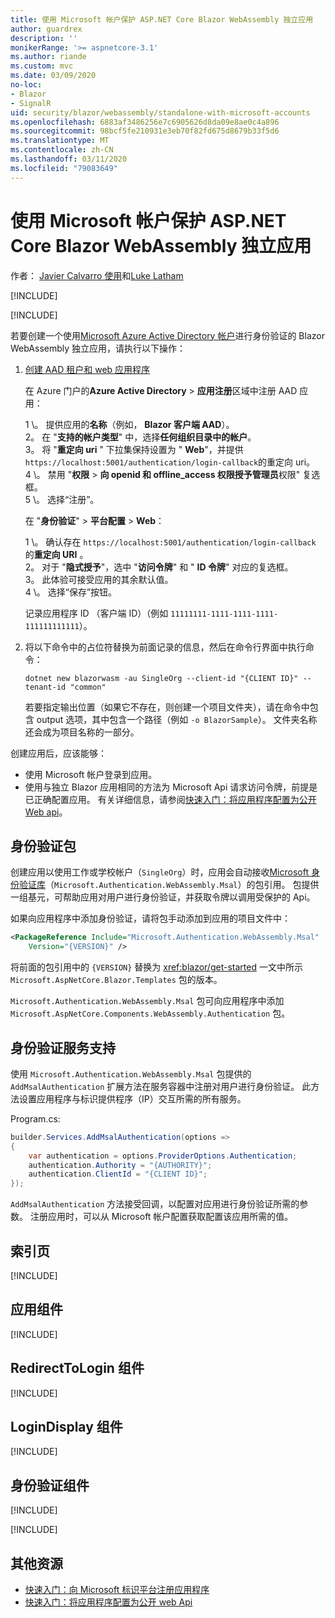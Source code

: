 ```yaml
---
title: 使用 Microsoft 帐户保护 ASP.NET Core Blazor WebAssembly 独立应用
author: guardrex
description: ''
monikerRange: '>= aspnetcore-3.1'
ms.author: riande
ms.custom: mvc
ms.date: 03/09/2020
no-loc:
- Blazor
- SignalR
uid: security/blazor/webassembly/standalone-with-microsoft-accounts
ms.openlocfilehash: 6883af3486256e7c6905626d8da09e8ae0c4a896
ms.sourcegitcommit: 98bcf5fe210931e3eb70f82fd675d8679b33f5d6
ms.translationtype: MT
ms.contentlocale: zh-CN
ms.lasthandoff: 03/11/2020
ms.locfileid: "79083649"
---
```

# <a name="secure-an-aspnet-core-opno-locblazor-webassembly-standalone-app-with-microsoft-accounts"></a>使用 Microsoft 帐户保护 ASP.NET Core Blazor WebAssembly 独立应用

作者： [Javier Calvarro 使用](https://github.com/javiercn)和[Luke Latham](https://github.com/guardrex)

[!INCLUDE[](~/includes/blazorwasm-preview-notice.md)]

[!INCLUDE[](~/includes/blazorwasm-3.2-template-article-notice.md)]

若要创建一个使用[Microsoft Azure Active Directory 帐户](/azure/active-directory/develop/quickstart-register-app#register-a-new-application-using-the-azure-portal)进行身份验证的 Blazor WebAssembly 独立应用，请执行以下操作：

1. [创建 AAD 租户和 web 应用程序](/azure/active-directory/develop/v2-overview)

   在 Azure 门户的**Azure Active Directory** > **应用注册**区域中注册 AAD 应用：

   1 \。 提供应用的**名称**（例如， **Blazor 客户端 AAD**）。<br>
   2。 在 "**支持的帐户类型**" 中，选择**任何组织目录中的帐户**。<br>
   3。 将 "**重定向 uri** " 下拉集保持设置为 " **Web**"，并提供 `https://localhost:5001/authentication/login-callback`的重定向 uri。<br>
   4 \。 禁用 "**权限** > **向 openid 和 offline_access 权限授予管理员**权限" 复选框。<br>
   5 \。 选择“注册”。

   在 "**身份验证**" > **平台配置** > **Web**：

   1 \。 确认存在 `https://localhost:5001/authentication/login-callback` 的**重定向 URI** 。<br>
   2。 对于 "**隐式授予**"，选中 "**访问令牌**" 和 " **ID 令牌**" 对应的复选框。<br>
   3。 此体验可接受应用的其余默认值。<br>
   4 \。 选择“保存”按钮。

   记录应用程序 ID （客户端 ID）（例如 `11111111-1111-1111-1111-111111111111`）。

1. 将以下命令中的占位符替换为前面记录的信息，然后在命令行界面中执行命令：

   ```dotnetcli
   dotnet new blazorwasm -au SingleOrg --client-id "{CLIENT ID}" --tenant-id "common"
   ```

   若要指定输出位置（如果它不存在，则创建一个项目文件夹），请在命令中包含 output 选项，其中包含一个路径（例如 `-o BlazorSample`）。 文件夹名称还会成为项目名称的一部分。

创建应用后，应该能够：

* 使用 Microsoft 帐户登录到应用。
* 使用与独立 Blazor 应用相同的方法为 Microsoft Api 请求访问令牌，前提是已正确配置应用。 有关详细信息，请参阅[快速入门：将应用程序配置为公开 Web api](/azure/active-directory/develop/quickstart-configure-app-expose-web-apis)。

## <a name="authentication-package"></a>身份验证包

创建应用以使用工作或学校帐户（`SingleOrg`）时，应用会自动接收[Microsoft 身份验证库](/azure/active-directory/develop/msal-overview)（`Microsoft.Authentication.WebAssembly.Msal`）的包引用。 包提供一组基元，可帮助应用对用户进行身份验证，并获取令牌以调用受保护的 Api。

如果向应用程序中添加身份验证，请将包手动添加到应用的项目文件中：

```xml
<PackageReference Include="Microsoft.Authentication.WebAssembly.Msal" 
    Version="{VERSION}" />
```

将前面的包引用中的 `{VERSION}` 替换为 <xref:blazor/get-started> 一文中所示 `Microsoft.AspNetCore.Blazor.Templates` 包的版本。

`Microsoft.Authentication.WebAssembly.Msal` 包可向应用程序中添加 `Microsoft.AspNetCore.Components.WebAssembly.Authentication` 包。

## <a name="authentication-service-support"></a>身份验证服务支持

使用 `Microsoft.Authentication.WebAssembly.Msal` 包提供的 `AddMsalAuthentication` 扩展方法在服务容器中注册对用户进行身份验证。 此方法设置应用程序与标识提供程序（IP）交互所需的所有服务。

Program.cs:

```csharp
builder.Services.AddMsalAuthentication(options =>
{
    var authentication = options.ProviderOptions.Authentication;
    authentication.Authority = "{AUTHORITY}";
    authentication.ClientId = "{CLIENT ID}";
});
```

`AddMsalAuthentication` 方法接受回调，以配置对应用进行身份验证所需的参数。 注册应用时，可以从 Microsoft 帐户配置获取配置该应用所需的值。

## <a name="index-page"></a>索引页

[!INCLUDE[](~/includes/blazor-security/index-page.md)]

## <a name="app-component"></a>应用组件

[!INCLUDE[](~/includes/blazor-security/app-component.md)]

## <a name="redirecttologin-component"></a>RedirectToLogin 组件

[!INCLUDE[](~/includes/blazor-security/redirecttologin-component.md)]

## <a name="logindisplay-component"></a>LoginDisplay 组件

[!INCLUDE[](~/includes/blazor-security/logindisplay-component.md)]

## <a name="authentication-component"></a>身份验证组件

[!INCLUDE[](~/includes/blazor-security/authentication-component.md)]

[!INCLUDE[](~/includes/blazor-security/troubleshoot.md)]

## <a name="additional-resources"></a>其他资源

* [快速入门：向 Microsoft 标识平台注册应用程序](/azure/active-directory/develop/quickstart-register-app#register-a-new-application-using-the-azure-portal)
* [快速入门：将应用程序配置为公开 web Api](/azure/active-directory/develop/quickstart-configure-app-expose-web-apis)
